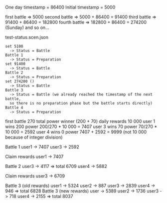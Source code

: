 One day timestamp = 86400
Initial timestamp = 5000

first battle => 5000
second battle => 5000 + 86400 = 91400
third battle => 91400 + 86400 = 182800
fourth battle => 182800 + 86400 = 274200 (Sunday)
and so on...

test-status.scen.json

    set 5100
      -> Status = Battle
    Battle 1
      -> Status = Preparation
    set 91400
      -> Status = Battle
    Battle 2
      -> Status = Preparation
    set 274200 ()
      -> Status = Battle
    Battle 3
      -> Status = Battle (we already reached the timestamp of the next battle,
      so there is no preparation phase but the battle starts directly)
    Battle 4
      -> Status = Preparation


first battle
  270 total power winner (200 + 70)
  daily rewards 10 000
    user 1 wins 200 power
      200/270 * 10 000 = 7407
    user 3 wins 70 power
      70/270 * 10 000 = 2592
    user 4 wins 0 power
  7407 + 2592 = 9999 (not 10 000 because of integer division)


Battle 1
  user1 -> 7407
  user3 -> 2592

Claim rewards
  user1 -> 7407

Battle 2
  user3 -> 4117 => total 6709
  user4 -> 5882

Claim rewards
  user3 -> 6709

Battle 3 (old rewards)
  user1 -> 5324
  user2 -> 887
  user3 -> 2839
  user4 -> 946 => total 6828
Battle 3 (new rewards)
  user -> 5389
  user2 -> 1736
  user3 -> 718
  user4 -> 2155 => total 8037
